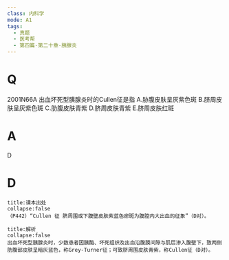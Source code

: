 ```yaml
---
class: 内科学
mode: A1
tags:
  - 真题
  - 医考帮
  - 第四篇-第二十章-胰腺炎
---
```


# Q
2001N66A 出血坏死型胰腺炎时的Cullen征是指
A.胁腹皮肤呈灰紫色斑
B.脐周皮肤呈灰紫色斑
C.肋腹皮肤青紫
D.脐周皮肤青紫
E.脐周皮肤红斑

# A
D
# D
```ad-note
title:课本出处
collapse:false
（P442）“Cullen 征 脐周围或下腹壁皮肤紫蓝色瘀斑为腹腔内大出血的征象”（D对）。
```

```ad-summary
title:解析
collapse:false
出血坏死型胰腺炎时，少数患者因胰酶、坏死组织及出血沿腹膜间隙与肌层渗入腹壁下，致两侧肋腹部皮肤呈暗灰蓝色，称Grey-Turner征；可致脐周围皮肤青紫，称Cullen征（D对）。
```

